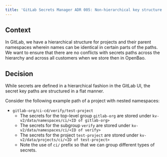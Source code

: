 ```yaml
---
title: 'GitLab Secrets Manager ADR 005: Non-hierarchical key structure for secrets in OpenBao'
---
```


## Context

In GitLab, we have a hierarchical structure for projects and their parent namespaces wherein names can be identical in certain parts of the paths. We want to ensure that there are no conflicts with secrets paths across the hierarchy and across all customers when we store then in OpenBao.

## Decision

While secrets are defined in a hierarchical fashion in the GitLab UI, the secret key paths are structured in a flat manner.

Consider the following example path of a project with nested namespaces:

- `gitlab-org/ci-cd/verify/test-project`
  - The secrets for the top-level group `gitlab-org` are stored under `kv-v2/data/namespaces/ci/<ID of gitlab-org>`
  - The secrets for the subgroup `verify` are stored under `kv-v2/data/namespaces/ci/<ID of verify>`
  - The secrets for the project `test-project` are stored under `kv-v2/data/projects/ci/<ID of test-project>`
  - Note the use of `ci/` prefix so that we can group different types of secrets.
